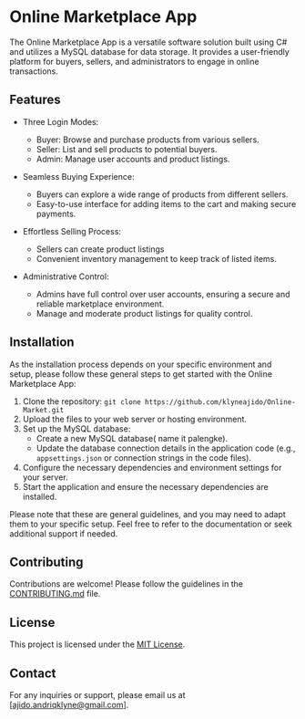 # Online Marketplace App

The Online Marketplace App is a versatile software solution built using C# and utilizes a MySQL database for data storage. It provides a user-friendly platform for buyers, sellers, and administrators to engage in online transactions.

## Features

- Three Login Modes:
  - Buyer: Browse and purchase products from various sellers.
  - Seller: List and sell products to potential buyers.
  - Admin: Manage user accounts and product listings.

- Seamless Buying Experience:
  - Buyers can explore a wide range of products from different sellers.
  - Easy-to-use interface for adding items to the cart and making secure payments.

- Effortless Selling Process:
  - Sellers can create product listings
  - Convenient inventory management to keep track of listed items.

- Administrative Control:
  - Admins have full control over user accounts, ensuring a secure and reliable marketplace environment.
  - Manage and moderate product listings for quality control.

## Installation

As the installation process depends on your specific environment and setup, please follow these general steps to get started with the Online Marketplace App:

1. Clone the repository: `git clone https://github.com/klyneajido/Online-Market.git`
2. Upload the files to your web server or hosting environment.
3. Set up the MySQL database:
   - Create a new MySQL database( name it palengke).
   - Update the database connection details in the application code (e.g., `appsettings.json` or connection strings in the code files).
4. Configure the necessary dependencies and environment settings for your server.
5. Start the application and ensure the necessary dependencies are installed.

Please note that these are general guidelines, and you may need to adapt them to your specific setup. Feel free to refer to the documentation or seek additional support if needed.

## Contributing

Contributions are welcome! Please follow the guidelines in the [CONTRIBUTING.md](CONTRIBUTING.md) file.

## License

This project is licensed under the [MIT License](LICENSE).

## Contact

For any inquiries or support, please email us at [ajido.andriqklyne@gmail.com].
